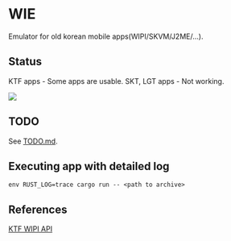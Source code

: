 # WIE

Emulator for old korean mobile apps(WIPI/SKVM/J2ME/...).

## Status

KTF apps - Some apps are usable.
SKT, LGT apps - Not working.

![](https://github.com/dlunch/wie/blob/main/docs/images/Trivial%20games%20playable.png)

## TODO

See [TODO.md](TODO.md).

## Executing app with detailed log

`env RUST_LOG=trace cargo run -- <path to archive>`

## References

[KTF WIPI API](https://nikita36078.github.io/J2ME_Docs/docs/KTF_WIPI_API/)
